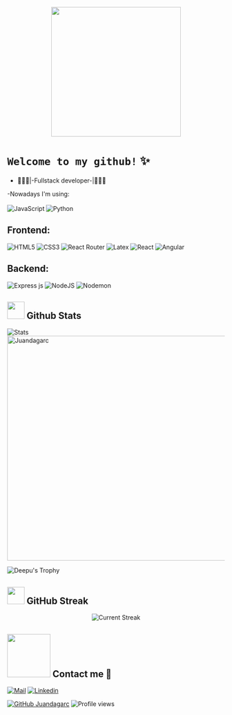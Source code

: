 <p align="center">
<img src="https://media.tenor.com/FmzCM6l_BVsAAAAd/happyduc-duck.gif" width="300px">
</p>

# `Welcome to my github!` ✨

- 👨🏽‍💻|-Fullstack developer-|👨🏽‍💻 </br>

-Nowadays I'm using:</br></br>
![JavaScript](https://img.shields.io/badge/javascript-%23323330.svg?style=for-the-badge&logo=javascript&logoColor=%23F7DF1E)  ![Python](https://img.shields.io/badge/Python-FFD43B?style=for-the-badge&logo=python&logoColor=blue)

## Frontend:
![HTML5](https://img.shields.io/badge/html5-%23E34F26.svg?style=for-the-badge&logo=html5&logoColor=white) ![CSS3](https://img.shields.io/badge/css3-%231572B6.svg?style=for-the-badge&logo=css3&logoColor=white) ![React Router](https://img.shields.io/badge/React_Router-CA4245?style=for-the-badge&logo=react-router&logoColor=white)  ![Latex](	https://img.shields.io/badge/LaTeX-47A141?style=for-the-badge&logo=LaTeX&logoColor=white) ![React](https://img.shields.io/badge/react-%2320232a.svg?style=for-the-badge&logo=react&logoColor=%2361DAFB)  ![Angular](https://img.shields.io/badge/Angular-DD0031?style=for-the-badge&logo=angular&logoColor=white)

## Backend:
![Express js](https://img.shields.io/badge/Express.js-000000?style=for-the-badge&logo=express&logoColor=white) ![NodeJS](https://img.shields.io/badge/node.js-6DA55F?style=for-the-badge&logo=node.js&logoColor=white) ![Nodemon](https://img.shields.io/badge/NODEMON-%23323330.svg?style=for-the-badge&logo=nodemon&logoColor=%BBDEAD)

## <img src="https://usagif.com/wp-content/uploads/2022/4hv9xm/dancing-duck-acegifcom-17.gif" width="40"> <b>Github Stats</b>

 <div align="left">
 <img src="https://github-readme-stats.vercel.app/api?username=Juandagarc&count_private=true&show_icons=true&theme=merko&include_all_commits=true" alt="Stats" />
   
   <img src="https://github-profile-summary-cards.vercel.app/api/cards/profile-details?username=Juandagarc&theme=merko&hide_border=true"  width="520" alt="Juandagarc"/>
  
 ![Deepu's Trophy](https://github-profile-trophy.vercel.app/?username=Juandagarc&theme=onestar&column=4&no-frame=true)
  </div>
   

## <img src="https://media.tenor.com/7zKZuIk31GEAAAAM/bird-dance.gif" width="40"> <b>GitHub Streak</b>

<p align="center"> <img alt="Current Streak" src="https://github-readme-streak-stats.herokuapp.com/?user=Juandagarc&theme=dark" /> </p>
  
## <img src="https://cdn.domestika.org/c_fill,dpr_auto,f_auto,q_auto,w_820/v1487327675/content-items/001/868/985/e8e24835862413.570645ed44513-original.gif?1487327675" width="100"> <b> Contact me 💎</b>
  
[![Mail](https://img.shields.io/badge/-Say%20Hi!-black?style=for-the-badge&logo=gmail)](mailto:juan.garcia17@utp.edu.co)
[![Linkedin](https://img.shields.io/badge/-LinkedIn-black?style=for-the-badge&logo=Linkedin)](https://www.linkedin.com/in/santiago-valencia-leon/)



[![GitHub Juandagarc](https://img.shields.io/github/followers/Juandagarc?label=follow&style=social&logoColor=black)](https://github.com/Juandagarc)
![Profile views](https://gpvc.arturio.dev/Juandagarc)  
